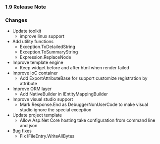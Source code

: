 ﻿### 1.9 Release Note

### Changes

- Update toolkit
	- improve linux support
- Add utility functions
	- Exception.ToDetailedString
	- Exception.ToSummaryString
	- Expression.ReplaceNode
- Improve template engine
	- Keep widget before and after html when render failed
- Improve IoC container
	- Add ExportAttributeBase for support customize registration by attribute
- Improve ORM layer
	- Add NativeBuilder in IEntityMappingBuilder<T>
- Improve visual studio support
	- Mark Response.End as DebuggerNonUserCode to make visual studio ignore the special exception
- Update project template
	- Allow Asp.Net Core hosting take configuration from command line and json
- Bug fixes
	- Fix IFileEntry.WriteAllBytes
